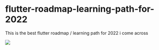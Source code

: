 # flutter-roadmap-learning-path-for-2022
This is the best flutter roadmap / learning path for 2022 i come across

<img src="0_aS8X3B8eo-2T-6ePg.png"/>

